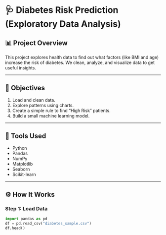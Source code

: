 # 🩺 Diabetes Risk Prediction (Exploratory Data Analysis)

## 📊 Project Overview
This project explores health data to find out what factors (like BMI and age) increase the risk of diabetes.
We clean, analyze, and visualize data to get useful insights.

---

## 🧠 Objectives
1. Load and clean data.
2. Explore patterns using charts.
3. Create a simple rule to find “High Risk” patients.
4. Build a small machine learning model.

---

## 🧰 Tools Used
- Python  
- Pandas  
- NumPy  
- Matplotlib  
- Seaborn  
- Scikit-learn  

---

## ⚙️ How It Works
### Step 1: Load Data
```python
import pandas as pd
df = pd.read_csv("diabetes_sample.csv")
df.head()

